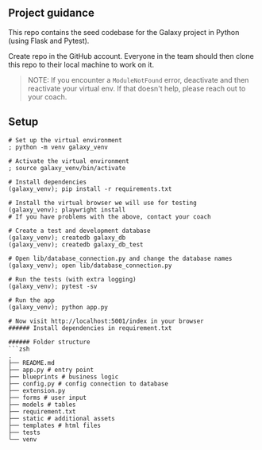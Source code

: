 ## Project guidance
This repo contains the seed codebase for the Galaxy project in Python (using
Flask and Pytest).

Create repo in the GitHub account.
Everyone in the team should then clone this repo to their local machine to work on it.

> NOTE: If you encounter a `ModuleNotFound` error, deactivate and then reactivate your virtual env. If that doesn't help, please reach out to your coach.

## Setup

```shell
# Set up the virtual environment
; python -m venv galaxy_venv

# Activate the virtual environment
; source galaxy_venv/bin/activate

# Install dependencies
(galaxy_venv); pip install -r requirements.txt

# Install the virtual browser we will use for testing
(galaxy_venv); playwright install
# If you have problems with the above, contact your coach

# Create a test and development database
(galaxy_venv); createdb galaxy_db
(galaxy_venv); createdb galaxy_db_test

# Open lib/database_connection.py and change the database names
(galaxy_venv); open lib/database_connection.py

# Run the tests (with extra logging)
(galaxy_venv); pytest -sv

# Run the app
(galaxy_venv); python app.py

# Now visit http://localhost:5001/index in your browser
###### Install dependencies in requirement.txt

###### Folder structure
```zsh
.
├── README.md
├── app.py # entry point
├── blueprints # business logic
├── config.py # config connection to database
├── extension.py
├── forms # user input 
├── models # tables
├── requirement.txt
├── static # additional assets
├── templates # html files
├── tests
└── venv
```
